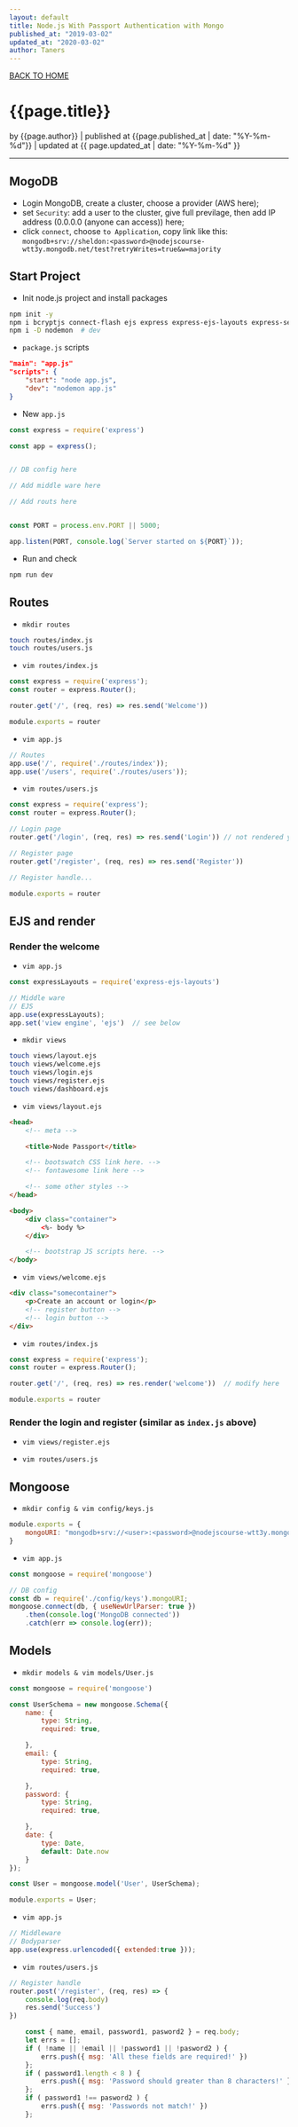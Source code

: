 ```yaml
---
layout: default
title: Node.js With Passport Authentication with Mongo
published_at: "2019-03-02"
updated_at: "2020-03-02"
author: Taners
---
```


[BACK TO HOME](https://tane-rs.github.io)

# {{page.title}}

by {{page.author}} |
published at {{page.published_at | date: "%Y-%m-%d"}} |
updated at {{ page.updated_at | date: "%Y-%m-%d" }}

---

## MogoDB

- Login MongoDB, create a cluster, choose a provider (AWS here);
- set `Security`: add a user to the cluster, give full previlage, then add IP address  (0.0.0.0 (anyone can access)) here;
- click `connect`, choose `to Application`, copy link like this: `mongodb+srv://sheldon:<password>@nodejscourse-wtt3y.mongodb.net/test?retryWrites=true&w=majority`

## Start Project

- Init node.js project and install packages

```bash
npm init -y
npm i bcryptjs connect-flash ejs express express-ejs-layouts express-session passport passport-local mongoose
npm i -D nodemon  # dev
```

- `package.js` scripts

```json
"main": "app.js"
"scripts": {
	"start": "node app.js",
	"dev": "nodemon app.js"
}
```

- New `app.js`

```js
const express = require('express')

const app = express();


// DB config here

// Add middle ware here

// Add routs here


const PORT = process.env.PORT || 5000;

app.listen(PORT, console.log(`Server started on ${PORT}`));
```

- Run and check

```bash
npm run dev
```

## Routes

- `mkdir routes`

```bash
touch routes/index.js
touch routes/users.js
```

- `vim routes/index.js`

```js
const express = require('express');
const router = express.Router();

router.get('/', (req, res) => res.send('Welcome'))

module.exports = router
```

- `vim app.js`

```js
// Routes
app.use('/', require('./routes/index'));
app.use('/users', require('./routes/users'));
```

- `vim routes/users.js`

```js
const express = require('express');
const router = express.Router();

// Login page
router.get('/login', (req, res) => res.send('Login')) // not rendered yet

// Register page
router.get('/register', (req, res) => res.send('Register'))

// Register handle...

module.exports = router
```

## EJS and render

### Render the welcome

- `vim app.js`

```js
const expressLayouts = require('express-ejs-layouts')

// Middle ware
// EJS
app.use(expressLayouts);
app.set('view engine', 'ejs')  // see below
```

- `mkdir views`

```bash
touch views/layout.ejs
touch views/welcome.ejs
touch views/login.ejs
touch views/register.ejs
touch views/dashboard.ejs
```

- `vim views/layout.ejs`

```html
<head>
    <!-- meta -->

    <title>Node Passport</title>

    <!-- bootswatch CSS link here. -->
    <!-- fontawesome link here -->

    <!-- some other styles -->
</head>

<body>
    <div class="container">
        <%- body %>
    </div>

    <!-- bootstrap JS scripts here. -->
</body>
```

- `vim views/welcome.ejs`

```html
<div class="somecontainer">
	<p>Create an account or login</p>
	<!-- register button -->
	<!-- login button -->
</div>
``` 

- `vim routes/index.js`

```js
const express = require('express');
const router = express.Router();

router.get('/', (req, res) => res.render('welcome'))  // modify here

module.exports = router
```

### Render the login and register (similar as `index.js` above)

- `vim views/register.ejs`

- `vim routes/users.js`

## Mongoose

- `mkdir config & vim config/keys.js`

```js
module.exports = {
    mongoURI: "mongodb+srv://<user>:<password>@nodejscourse-wtt3y.mongodb.net/test?retryWrites=true&w=majority" // connection application code of mangodb
}
```

- `vim app.js`

```js
const mongoose = require('mongoose')

// DB config
const db = require('./config/keys').mongoURI;
mongoose.connect(db, { useNewUrlParser: true })
    .then(console.log('MongoDB connected'))
    .catch(err => console.log(err));
```

## Models

- `mkdir models & vim models/User.js`

```js
const mongoose = require('mongoose')

const UserSchema = new mongoose.Schema({
    name: {
        type: String,
        required: true,

    },
    email: {
        type: String,
        required: true,

    },
    password: {
        type: String,
        required: true,

    },
    date: {
        type: Date,
        default: Date.now
    }
});

const User = mongoose.model('User', UserSchema);

module.exports = User;
```

- `vim app.js`

```js
// Middleware
// Bodyparser
app.use(express.urlencoded({ extended:true }));
```

- `vim routes/users.js`

```js
// Register handle
router.post('/register', (req, res) => {
    console.log(req.body)
    res.send('Success')
})

	const { name, email, password1, pasword2 } = req.body;
    let errs = [];
    if ( !name || !email || !password1 || !pasword2 ) {
        errs.push({ msg: 'All these fields are required!' })
    };
    if ( password1.length < 8 ) {
        errs.push({ msg: 'Password should greater than 8 characters!' })
    };
    if ( password1 !== pasword2 ) {
        errs.push({ msg: 'Passwords not match!' })
    };

```
